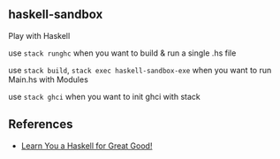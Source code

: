 ## haskell-sandbox

Play with Haskell

use `stack runghc`
when you want to build & run a single .hs file

use `stack build`, `stack exec haskell-sandbox-exe`
when you want to run Main.hs with Modules

use `stack ghci`
when you want to init ghci with stack

## References

- [Learn You a Haskell for Great Good!](http://learnyouahaskell.com/)
